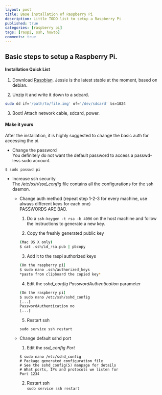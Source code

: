 ```yaml
---
layout: post
title: Base installation of Raspberry Pi
description: Little TODO list to setup a Raspberry Pi
published: true
categories: [raspberry pi]
tags: [raspi, ssh, howto]
comments: true
---
```


Basic steps to setup a Raspberry Pi.
------------------------------------

#### Installation Quick List
1. Download [Raspbian](https://www.raspberrypi.org/downloads/raspbian/ "Download Raspbian"). Jessie is the latest stable at the moment, based on debian.

2. Unzip it and write it down to a sdcard.  
```bash
sudo dd if='/path/to/file.img' of='/dev/sdcard' bs=1024
```

3. Boot! Attach network cable, sdcard, power.

#### Make it yours
After the installation, it is highly suggested to change the basic auth for accessing the pi.

- Change the password  
You definitely do not want the default password to access a passwd-less sudo account.  
```bash
$ sudo passwd pi  
```

- Increase ssh security  
The */etc/ssh/ssd_config* file contains all the configurations for the ssh daemon.  

  - Change auth method (repeat step 1-2-3 for every machine, use always different keys for each one)  
  PASSWORDS ARE BAD.  
    1. Do a `ssh-keygen -t rsa -b 4096` on the host machine and follow the instructions to generate a new key.  

    2. Copy the freshly generated public key
    ```bash
    (Mac OS X only)
    $ cat .ssh/id_rsa.pub | pbcopy
    ```

    3. Add it to the raspi authorized keys  
    ```bash
    (On the raspberry pi)
    $ sudo nano .ssh/authorized_keys
    *paste from clipboard the copied key*
    ```

    4. Edit the *sshd_config* _PasswordAuthentication_ parameter  
    ```bash
    (On the raspberry pi)
    $ sudo nano /etc/ssh/sshd_config
    [...]
    PasswordAuthentication no
    [...]
    ```

    5. Restart ssh  
    ```
    sudo service ssh restart
    ```

  - Change default sshd port

    1. Edit the *ssd_config* _Port_
    ```
    $ sudo nano /etc/sshd_config
    # Package generated configuration file  
    # See the sshd_config(5) manpage for details  
    # What ports, IPs and protocols we listen for
    Port 1234
    ```

    2. Restart ssh  
    `sudo service ssh restart`
